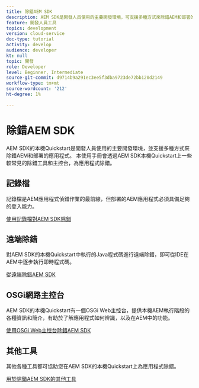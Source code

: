 ```yaml
---
title: 除錯AEM SDK
description: AEM SDK是開發人員使用的主要開發環境，可支援多種方式來除錯AEM和部署的應用程式。
feature: 開發人員工具
topics: development
version: cloud-service
doc-type: tutorial
activity: develop
audience: developer
kt: null
topic: 開發
role: Developer
level: Beginner, Intermediate
source-git-commit: d9714b9a291ec3ee5f3dba9723de72bb120d2149
workflow-type: tm+mt
source-wordcount: '212'
ht-degree: 1%

---
```



# 除錯AEM SDK

AEM SDK的本機Quickstart是開發人員使用的主要開發環境，並支援多種方式來除錯AEM和部署的應用程式。 本使用手冊會透過AEM SDK本機Quickstart上一些較常見的除錯工具和主控台，為應用程式除錯。

## 記錄檔

記錄檔是AEM應用程式偵錯作業的最前線，但部署的AEM應用程式必須具備足夠的登入能力。

[使用記錄檔對AEM SDK除錯](./logs.md)

## 遠端除錯

對AEM SDK的本機Quickstart中執行的Java程式碼進行遠端除錯，即可從IDE在AEM中逐步執行即時程式碼。

[從遠端除錯AEM SDK](./remote-debugging.md)

## OSGi網路主控台

AEM SDK的本機Quickstart有一個OSGi Web主控台，提供本機AEM執行階段的各種資訊和簡介，有助於了解應用程式如何辨識，以及在AEM中的功能。

[使用OSGi Web主控台除錯AEM SDK](./osgi-web-consoles.md)

## 其他工具

其他各種工具都可協助您在AEM SDK的本機Quickstart上為應用程式除錯。

[用於除錯AEM SDK的其他工具](./other-tools.md)
